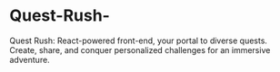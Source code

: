 # Quest-Rush-
Quest Rush: React-powered front-end, your portal to diverse quests. Create, share, and conquer personalized challenges for an immersive adventure.
